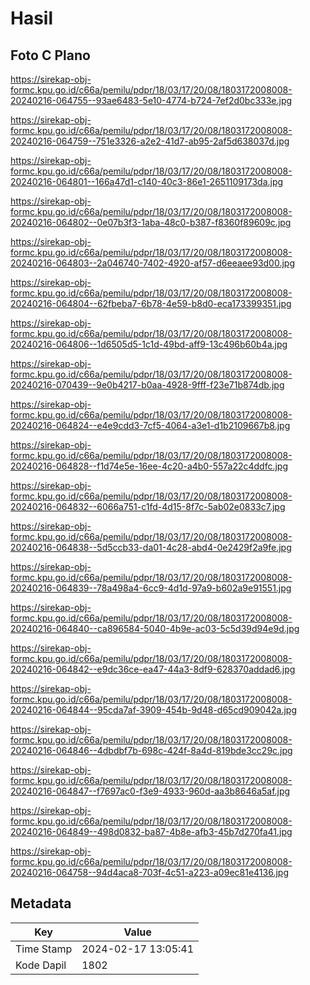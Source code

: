 # Hasil

## Foto C Plano

https://sirekap-obj-formc.kpu.go.id/c66a/pemilu/pdpr/18/03/17/20/08/1803172008008-20240216-064755--93ae6483-5e10-4774-b724-7ef2d0bc333e.jpg

https://sirekap-obj-formc.kpu.go.id/c66a/pemilu/pdpr/18/03/17/20/08/1803172008008-20240216-064759--751e3326-a2e2-41d7-ab95-2af5d638037d.jpg

https://sirekap-obj-formc.kpu.go.id/c66a/pemilu/pdpr/18/03/17/20/08/1803172008008-20240216-064801--166a47d1-c140-40c3-86e1-2651109173da.jpg

https://sirekap-obj-formc.kpu.go.id/c66a/pemilu/pdpr/18/03/17/20/08/1803172008008-20240216-064802--0e07b3f3-1aba-48c0-b387-f8360f89609c.jpg

https://sirekap-obj-formc.kpu.go.id/c66a/pemilu/pdpr/18/03/17/20/08/1803172008008-20240216-064803--2a046740-7402-4920-af57-d6eeaee93d00.jpg

https://sirekap-obj-formc.kpu.go.id/c66a/pemilu/pdpr/18/03/17/20/08/1803172008008-20240216-064804--62fbeba7-6b78-4e59-b8d0-eca173399351.jpg

https://sirekap-obj-formc.kpu.go.id/c66a/pemilu/pdpr/18/03/17/20/08/1803172008008-20240216-064806--1d6505d5-1c1d-49bd-aff9-13c496b60b4a.jpg

https://sirekap-obj-formc.kpu.go.id/c66a/pemilu/pdpr/18/03/17/20/08/1803172008008-20240216-070439--9e0b4217-b0aa-4928-9fff-f23e71b874db.jpg

https://sirekap-obj-formc.kpu.go.id/c66a/pemilu/pdpr/18/03/17/20/08/1803172008008-20240216-064824--e4e9cdd3-7cf5-4064-a3e1-d1b2109667b8.jpg

https://sirekap-obj-formc.kpu.go.id/c66a/pemilu/pdpr/18/03/17/20/08/1803172008008-20240216-064828--f1d74e5e-16ee-4c20-a4b0-557a22c4ddfc.jpg

https://sirekap-obj-formc.kpu.go.id/c66a/pemilu/pdpr/18/03/17/20/08/1803172008008-20240216-064832--6066a751-c1fd-4d15-8f7c-5ab02e0833c7.jpg

https://sirekap-obj-formc.kpu.go.id/c66a/pemilu/pdpr/18/03/17/20/08/1803172008008-20240216-064838--5d5ccb33-da01-4c28-abd4-0e2429f2a9fe.jpg

https://sirekap-obj-formc.kpu.go.id/c66a/pemilu/pdpr/18/03/17/20/08/1803172008008-20240216-064839--78a498a4-6cc9-4d1d-97a9-b602a9e91551.jpg

https://sirekap-obj-formc.kpu.go.id/c66a/pemilu/pdpr/18/03/17/20/08/1803172008008-20240216-064840--ca896584-5040-4b9e-ac03-5c5d39d94e9d.jpg

https://sirekap-obj-formc.kpu.go.id/c66a/pemilu/pdpr/18/03/17/20/08/1803172008008-20240216-064842--e9dc36ce-ea47-44a3-8df9-628370addad6.jpg

https://sirekap-obj-formc.kpu.go.id/c66a/pemilu/pdpr/18/03/17/20/08/1803172008008-20240216-064844--95cda7af-3909-454b-9d48-d65cd909042a.jpg

https://sirekap-obj-formc.kpu.go.id/c66a/pemilu/pdpr/18/03/17/20/08/1803172008008-20240216-064846--4dbdbf7b-698c-424f-8a4d-819bde3cc29c.jpg

https://sirekap-obj-formc.kpu.go.id/c66a/pemilu/pdpr/18/03/17/20/08/1803172008008-20240216-064847--f7697ac0-f3e9-4933-960d-aa3b8646a5af.jpg

https://sirekap-obj-formc.kpu.go.id/c66a/pemilu/pdpr/18/03/17/20/08/1803172008008-20240216-064849--498d0832-ba87-4b8e-afb3-45b7d270fa41.jpg

https://sirekap-obj-formc.kpu.go.id/c66a/pemilu/pdpr/18/03/17/20/08/1803172008008-20240216-064758--94d4aca8-703f-4c51-a223-a09ec81e4136.jpg


## Metadata

| Key        | Value               |
| ---------- | ------------------- |
| Time Stamp | 2024-02-17 13:05:41 |
| Kode Dapil | 1802                |



